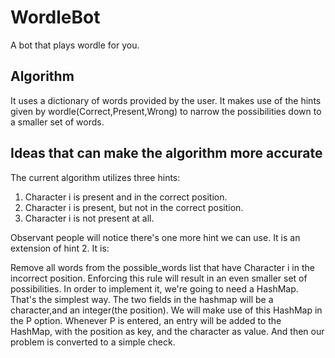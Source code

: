 # WordleBot
A bot that plays wordle for you.

## Algorithm

It uses a dictionary of words provided by the user. It makes use of the hints given by wordle(Correct,Present,Wrong) to narrow the possibilities
down to a smaller set of words.

## Ideas that can make the algorithm more accurate

The current algorithm utilizes three hints:

1. Character i is present and in the correct position.
2. Character i is present, but not in the correct position.
3. Character i is not present at all.

Observant people will notice there's one more hint we can use. It is an extension of hint 2. It is:

Remove all words from the possible_words list that have Character i in the incorrect position. Enforcing this rule will result in an even 
smaller set of possibilities. In order to implement it, we're going to need a HashMap. That's the simplest way. The two fields in the hashmap will be a character,and an integer(the position). We will make use of this HashMap in the P option. Whenever P is entered, an entry will be added to the HashMap, with the position as key, and the character as value. And then our problem is converted to a simple check.
